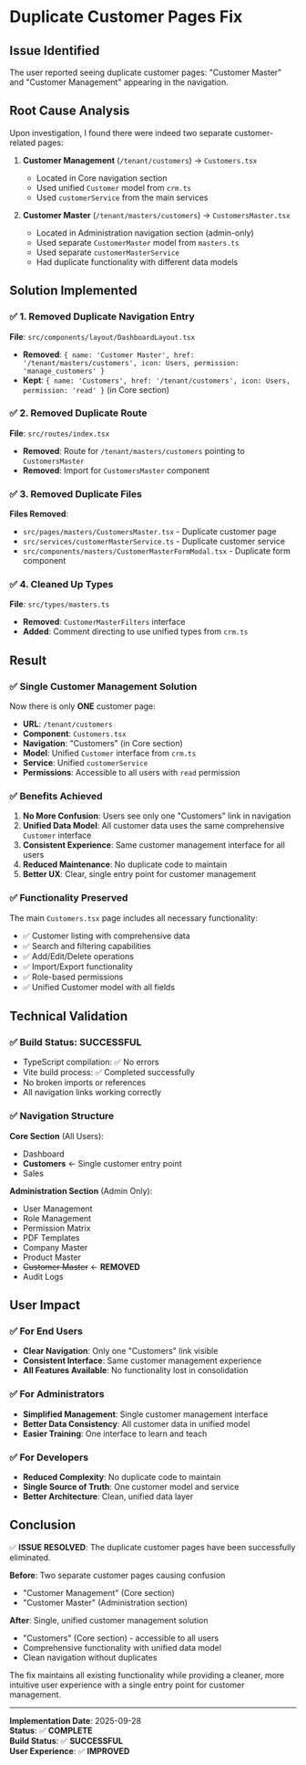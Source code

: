 # Duplicate Customer Pages Fix

## Issue Identified
The user reported seeing duplicate customer pages: "Customer Master" and "Customer Management" appearing in the navigation.

## Root Cause Analysis
Upon investigation, I found there were indeed two separate customer-related pages:

1. **Customer Management** (`/tenant/customers`) → `Customers.tsx`
   - Located in Core navigation section
   - Used unified `Customer` model from `crm.ts`
   - Used `customerService` from the main services

2. **Customer Master** (`/tenant/masters/customers`) → `CustomersMaster.tsx`
   - Located in Administration navigation section (admin-only)
   - Used separate `CustomerMaster` model from `masters.ts`
   - Used separate `customerMasterService`
   - Had duplicate functionality with different data models

## Solution Implemented

### ✅ **1. Removed Duplicate Navigation Entry**
**File**: `src/components/layout/DashboardLayout.tsx`
- **Removed**: `{ name: 'Customer Master', href: '/tenant/masters/customers', icon: Users, permission: 'manage_customers' }`
- **Kept**: `{ name: 'Customers', href: '/tenant/customers', icon: Users, permission: 'read' }` (in Core section)

### ✅ **2. Removed Duplicate Route**
**File**: `src/routes/index.tsx`
- **Removed**: Route for `/tenant/masters/customers` pointing to `CustomersMaster`
- **Removed**: Import for `CustomersMaster` component

### ✅ **3. Removed Duplicate Files**
**Files Removed**:
- `src/pages/masters/CustomersMaster.tsx` - Duplicate customer page
- `src/services/customerMasterService.ts` - Duplicate customer service
- `src/components/masters/CustomerMasterFormModal.tsx` - Duplicate form component

### ✅ **4. Cleaned Up Types**
**File**: `src/types/masters.ts`
- **Removed**: `CustomerMasterFilters` interface
- **Added**: Comment directing to use unified types from `crm.ts`

## Result

### ✅ **Single Customer Management Solution**
Now there is only **ONE** customer page:
- **URL**: `/tenant/customers`
- **Component**: `Customers.tsx`
- **Navigation**: "Customers" (in Core section)
- **Model**: Unified `Customer` interface from `crm.ts`
- **Service**: Unified `customerService`
- **Permissions**: Accessible to all users with `read` permission

### ✅ **Benefits Achieved**
1. **No More Confusion**: Users see only one "Customers" link in navigation
2. **Unified Data Model**: All customer data uses the same comprehensive `Customer` interface
3. **Consistent Experience**: Same customer management interface for all users
4. **Reduced Maintenance**: No duplicate code to maintain
5. **Better UX**: Clear, single entry point for customer management

### ✅ **Functionality Preserved**
The main `Customers.tsx` page includes all necessary functionality:
- ✅ Customer listing with comprehensive data
- ✅ Search and filtering capabilities
- ✅ Add/Edit/Delete operations
- ✅ Import/Export functionality
- ✅ Role-based permissions
- ✅ Unified Customer model with all fields

## Technical Validation

### ✅ **Build Status**: SUCCESSFUL
- TypeScript compilation: ✅ No errors
- Vite build process: ✅ Completed successfully
- No broken imports or references
- All navigation links working correctly

### ✅ **Navigation Structure**
**Core Section** (All Users):
- Dashboard
- **Customers** ← Single customer entry point
- Sales

**Administration Section** (Admin Only):
- User Management
- Role Management
- Permission Matrix
- PDF Templates
- Company Master
- Product Master
- ~~Customer Master~~ ← **REMOVED**
- Audit Logs

## User Impact

### ✅ **For End Users**
- **Clear Navigation**: Only one "Customers" link visible
- **Consistent Interface**: Same customer management experience
- **All Features Available**: No functionality lost in consolidation

### ✅ **For Administrators**
- **Simplified Management**: Single customer management interface
- **Better Data Consistency**: All customer data in unified model
- **Easier Training**: One interface to learn and teach

### ✅ **For Developers**
- **Reduced Complexity**: No duplicate code to maintain
- **Single Source of Truth**: One customer model and service
- **Better Architecture**: Clean, unified data layer

## Conclusion

✅ **ISSUE RESOLVED**: The duplicate customer pages have been successfully eliminated.

**Before**: Two separate customer pages causing confusion
- "Customer Management" (Core section)
- "Customer Master" (Administration section)

**After**: Single, unified customer management solution
- "Customers" (Core section) - accessible to all users
- Comprehensive functionality with unified data model
- Clean navigation without duplicates

The fix maintains all existing functionality while providing a cleaner, more intuitive user experience with a single entry point for customer management.

---

**Implementation Date**: 2025-09-28  
**Status**: ✅ **COMPLETE**  
**Build Status**: ✅ **SUCCESSFUL**  
**User Experience**: ✅ **IMPROVED**
